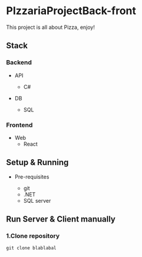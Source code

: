 # PIzzariaProjectBack-front


This project is all about Pizza, enjoy!

## Stack
### Backend

- API
  - C#

- DB
  - SQL

### Frontend

- Web
  - React

## Setup & Running

- Pre-requisites

  - git
  - .NET
  - SQL server

## Run Server & Client manually
### 1.Clone repository
```
git clone blablabal
```

